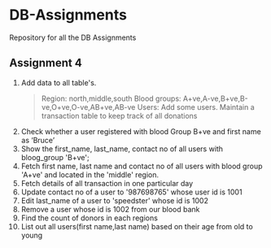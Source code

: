 # DB-Assignments
Repository for all the DB Assignments

## Assignment 4

1. Add data to all table's.
    > Region: north,middle,south
    > Blood groups: A+ve,A-ve,B+ve,B-ve,O+ve,O-ve,AB+ve,AB-ve
    > Users: Add some users.
    > Maintain a transaction table to keep track of all donations
2. Check whether a user registered with blood Group B+ve and first name as ‘Bruce’
3. Show the first_name, last_name, contact no of all users with bloog_group 'B+ve';
4. Fetch first name, last name and contact no of all users with blood group 'A+ve' and located in the 'middle' region.
5. Fetch details of all transaction in one particular day
6. Update contact no of a user to '987698765' whose user id is 1001
7. Edit last_name of a user to 'speedster' whose id is 1002
8. Remove a user whose id is 1002 from our blood bank
9. Find the count of donors in each regions
10. List out all users(first name,last name) based on their age from old to young


